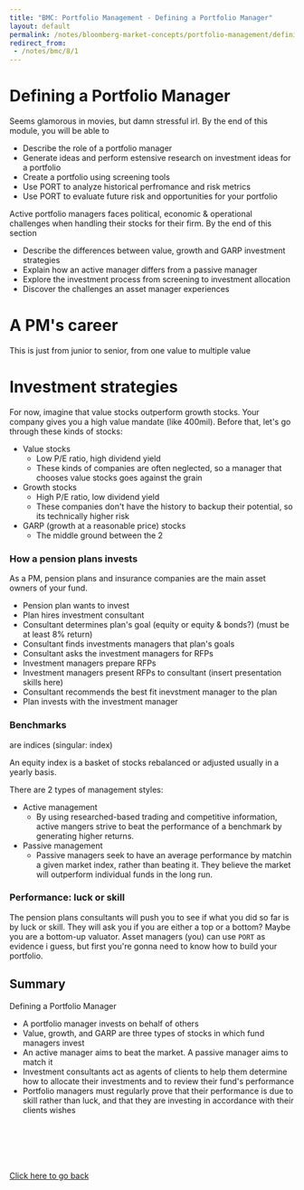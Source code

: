 ```yaml
---
title: "BMC: Portfolio Management - Defining a Portfolio Manager"
layout: default
permalink: /notes/bloomberg-market-concepts/portfolio-management/defining-a-portfolio-manager
redirect_from:
 - /notes/bmc/8/1
---
```


# Defining a Portfolio Manager
Seems glamorous in movies, but damn stressful irl. By the end of this module, you will be able to
- Describe the role of a portfolio manager
- Generate ideas and perform estensive research on investment ideas for a portfolio
- Create a portfolio using screening tools
- Use PORT to analyze historical perfromance and risk metrics
- Use PORT to evaluate future risk and opportunities for your portfolio

Active portfolio managers faces political, economic & operational challenges when handling their stocks for their firm. By the end of this section
- Describe the differences between value, growth and GARP investment strategies
- Explain how an active manager differs from a passive manager
- Explore the investment process from screening to investment allocation
- Discover the challenges an asset manager experiences

# A PM's career
This is just from junior to senior, from one value to multiple value

# Investment strategies
For now, imagine that value stocks outperform growth stocks. Your company gives you a high value mandate (like 400mil). Before that, let's go through these kinds of stocks:
- Value stocks
	- Low P/E ratio, high dividend yield
	- These kinds of companies are often neglected, so a manager that chooses value stocks goes against the grain
- Growth stocks
	- High P/E ratio, low dividend yield
	- These companies don't have the history to backup their potential, so its technically higher risk
- GARP (growth at a reasonable price) stocks
	- The middle ground between the 2

### How a pension plans invests
As a PM, pension plans and insurance companies are the main asset owners of your fund. 
- Pension plan wants to invest
- Plan hires investment consultant
- Consultant determines plan's goal (equity or equity & bonds?) (must be at least 8% return)
- Consultant finds investments managers that plan's goals
- Consultant asks the investment managers for RFPs
- Investment managers prepare RFPs
- Investment managers present RFPs to consultant (insert presentation skills here)
- Consultant recommends the best fit inevstment manager to the plan
- Plan invests with the investment manager

### Benchmarks
are indices (singular: index)

An equity index is a basket of stocks rebalanced or adjusted usually in a yearly basis. 

There are 2 types of management styles:
- Active management
	- By using researched-based trading and competitive information, active mangers strive to beat the performance of a benchmark by generating higher returns.
- Passive management
	- Passive managers seek to have an average performance by matchin a given market index, rather than beating it. They believe the market will outperform individual funds in the long run. 

### Performance: luck or skill
The pension plans consultants will push you to see if what you did so far is by luck or skill. They will ask you if you are either a top or a bottom? Maybe you are a bottom-up valuator. Asset managers (you) can use `PORT` as evidence i guess, but first you're gonna need to know how to build your portfolio. 

## Summary
Defining a Portfolio Manager
- A portfolio manager invests on behalf of others
- Value, growth, and GARP are three types of stocks in which fund managers invest
- An active manager aims to beat the market. A passive manager aims to match it
- Investment consultants act as agents of clients to help them determine how to allocate their investments and to review their fund's performance
- Portfolio managers must regularly prove that their performance is due to skill rather than luck, and that they are investing in accordance with their clients wishes





<br><br><br><br><br>
[Click here to go back](..)